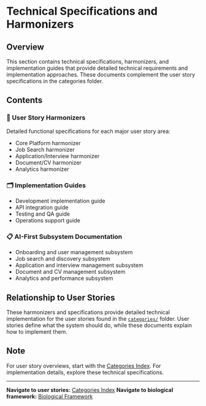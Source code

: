 # Technical Specifications and Harmonizers

## Overview

This section contains technical specifications, harmonizers, and implementation guides that provide detailed technical requirements and implementation approaches. These documents complement the user story specifications in the categories folder.

## Contents

### 🔧 User Story Harmonizers
Detailed functional specifications for each major user story area:
- Core Platform harmonizer
- Job Search harmonizer
- Application/Interview harmonizer
- Document/CV harmonizer
- Analytics harmonizer

### 🗂️ Implementation Guides
- Development implementation guide
- API integration guide
- Testing and QA guide
- Operations support guide

### 📋 AI-First Subsystem Documentation
- Onboarding and user management subsystem
- Job search and discovery subsystem
- Application and interview management subsystem
- Document and CV management subsystem
- Analytics and performance subsystem

## Relationship to User Stories

These harmonizers and specifications provide detailed technical implementation for the user stories found in the [`categories/`](../categories/) folder. User stories define what the system should do, while these documents explain how to implement them.

## Note

For user story overviews, start with the [Categories Index](../categories/). For implementation details, explore these technical specifications.

---

**Navigate to user stories:** [Categories Index](../categories/)
**Navigate to biological framework:** [Biological Framework](../biological-framework/)
